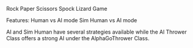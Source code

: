 Rock Paper Scissors Spock Lizard Game

Features:
Human vs AI mode
Sim Human vs AI mode

AI and Sim Human have several strategies available while the AI Thrower Class offers a strong AI under the AlphaGoThrower Class.
